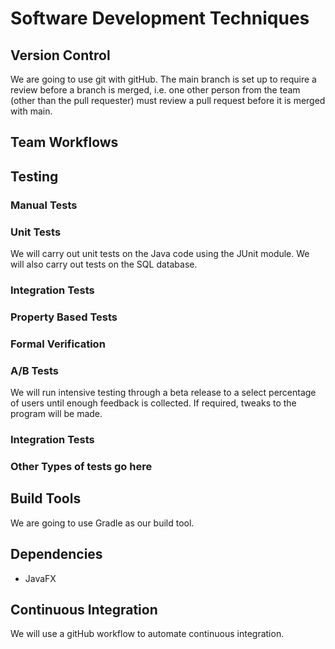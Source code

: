 # Software Development Techniques
## Version Control

We are going to use git with gitHub.
The main branch is set up to require a review before a branch is merged, i.e. one other person from the team (other than the pull requester) must review a pull request before it is merged with main.

## Team Workflows

## Testing

### Manual Tests

### Unit Tests

We will carry out unit tests on the Java code using the JUnit module.
We will also carry out tests on the SQL database.

### Integration Tests

### Property Based Tests

### Formal Verification

### A/B Tests

We will run intensive testing through a beta release to a select percentage of users until enough
feedback is collected. If required, tweaks to the program will be made.

### Integration Tests

### Other Types of tests go here

## Build Tools

We are going to use Gradle as our build tool.

## Dependencies

- JavaFX

## Continuous Integration

We will use a gitHub workflow to automate continuous integration.
